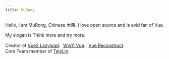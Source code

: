 ```yaml
---
title: MuRong
---
```


Hello, I am MuRong, Chinese 木荣. I love open source and is avid fan of Vue.

My slogan is Think more and try more.

Creator of [Vue3 Lazyload](https://github.com/murongg/vue3-lazyload)、[Win11 Vue](https://github.com/murongg/win11vue)、[Vue Reconstruct](https://github.com/murongg/vue-reconstruct).  
Core Team member of [TaleLin](https://github.com/TaleLin).

